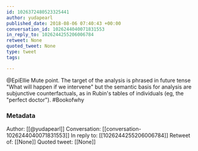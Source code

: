 ```yaml
---
id: 1026372480523325441
author: yudapearl
published_date: 2018-08-06 07:40:43 +00:00
conversation_id: 1026244040071831553
in_reply_to: 1026244255206006784
retweet: None
quoted_tweet: None
type: tweet
tags:

---
```


@EpiEllie Mute point. The target of the analysis is phrased in future tense "What will happen if we intervene" but the semantic basis for analysis are subjunctive counterfactuals, as in Rubin's tables of individuals (eg, the "perfect  doctor").
#Bookofwhy

### Metadata

Author: [[@yudapearl]]
Conversation: [[conversation-1026244040071831553]]
In reply to: [[1026244255206006784]]
Retweet of: [[None]]
Quoted tweet: [[None]]
